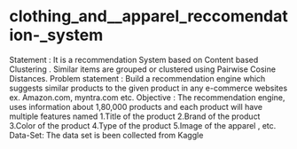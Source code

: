 # clothing_and__apparel_reccomendation-_system
Statement :
It is a recommendation System based on Content based Clustering . Similar items are grouped or clustered using Pairwise Cosine Distances.
Problem statement :
Build a recommendation engine which suggests similar products to the given product in any e-commerce websites ex. Amazon.com, myntra.com etc.
Objective :
The recommendation engine, uses information about 1,80,000 products and each product will have multiple features named
1.Title of the product 2.Brand of the product 3.Color of the product 4.Type of the product 5.Image of the apparel , etc.
Data-Set: 
The data set is been collected from Kaggle
